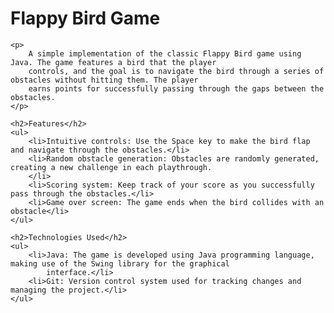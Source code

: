 <!DOCTYPE html>
<html>

<head>
    <title>Flappy Bird Game</title>
    <link rel="stylesheet" href="styles.css">
</head>

<body>
    <h1>Flappy Bird Game</h1>

    <p>
        A simple implementation of the classic Flappy Bird game using Java. The game features a bird that the player
        controls, and the goal is to navigate the bird through a series of obstacles without hitting them. The player
        earns points for successfully passing through the gaps between the obstacles.
    </p>

    <h2>Features</h2>
    <ul>
        <li>Intuitive controls: Use the Space key to make the bird flap and navigate through the obstacles.</li>
        <li>Random obstacle generation: Obstacles are randomly generated, creating a new challenge in each playthrough.
        </li>
        <li>Scoring system: Keep track of your score as you successfully pass through the obstacles.</li>
        <li>Game over screen: The game ends when the bird collides with an obstacle</li>
    </ul>

    <h2>Technologies Used</h2>
    <ul>
        <li>Java: The game is developed using Java programming language, making use of the Swing library for the graphical
            interface.</li>
        <li>Git: Version control system used for tracking changes and managing the project.</li>
    </ul>
  
</body>

</html>
